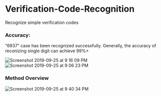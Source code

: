 # Verification-Code-Recognition
Recognize simple verification codes

### Accuracy:

“6937” case has been recognized successfully.
Generally, the accuracy of reconizing single digit can achieve 99%+

![Screenshot 2019-09-25 at 9 16 09 PM](https://user-images.githubusercontent.com/29504448/65604585-4f6e3d00-dfda-11e9-9c18-bb94eddecee9.png)
![Screenshot 2019-09-25 at 9 06 23 PM](https://user-images.githubusercontent.com/29504448/65603797-e76b2700-dfd8-11e9-90f9-4998941b1f97.png)

### Method Overview
![Screenshot 2019-09-25 at 9 40 34 PM](https://user-images.githubusercontent.com/29504448/65606283-2dc28500-dfdd-11e9-9e94-03b09d4d602f.png)
